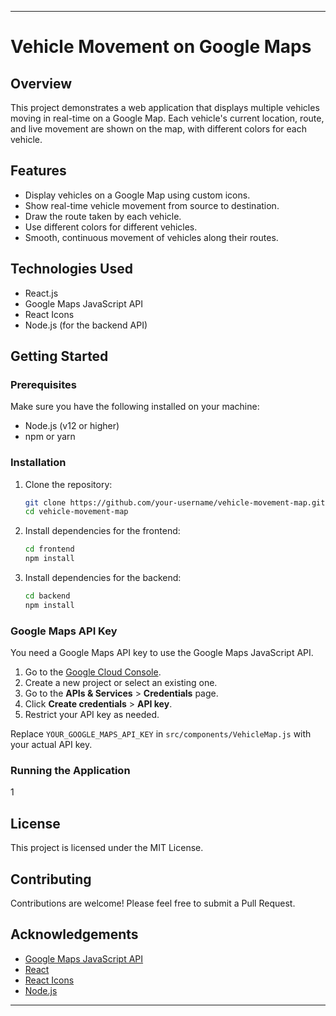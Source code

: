 

---

# Vehicle Movement on Google Maps

## Overview

This project demonstrates a web application that displays multiple vehicles moving in real-time on a Google Map. Each vehicle's current location, route, and live movement are shown on the map, with different colors for each vehicle.

## Features

- Display vehicles on a Google Map using custom icons.
- Show real-time vehicle movement from source to destination.
- Draw the route taken by each vehicle.
- Use different colors for different vehicles.
- Smooth, continuous movement of vehicles along their routes.

## Technologies Used

- React.js
- Google Maps JavaScript API
- React Icons
- Node.js (for the backend API)

## Getting Started

### Prerequisites

Make sure you have the following installed on your machine:

- Node.js (v12 or higher)
- npm or yarn

### Installation

1. Clone the repository:

    ```sh
    git clone https://github.com/your-username/vehicle-movement-map.git
    cd vehicle-movement-map
    ```

2. Install dependencies for the frontend:

    ```sh
    cd frontend
    npm install
    ```

3. Install dependencies for the backend:

    ```sh
    cd backend
    npm install
    ```

### Google Maps API Key

You need a Google Maps API key to use the Google Maps JavaScript API.

1. Go to the [Google Cloud Console](https://console.cloud.google.com/).
2. Create a new project or select an existing one.
3. Go to the **APIs & Services** > **Credentials** page.
4. Click **Create credentials** > **API key**.
5. Restrict your API key as needed.

Replace `YOUR_GOOGLE_MAPS_API_KEY` in `src/components/VehicleMap.js` with your actual API key.

### Running the Application

1

## License

This project is licensed under the MIT License.

## Contributing

Contributions are welcome! Please feel free to submit a Pull Request.

## Acknowledgements

- [Google Maps JavaScript API](https://developers.google.com/maps/documentation/javascript/tutorial)
- [React](https://reactjs.org/)
- [React Icons](https://react-icons.github.io/react-icons/)
- [Node.js](https://nodejs.org/)

---


